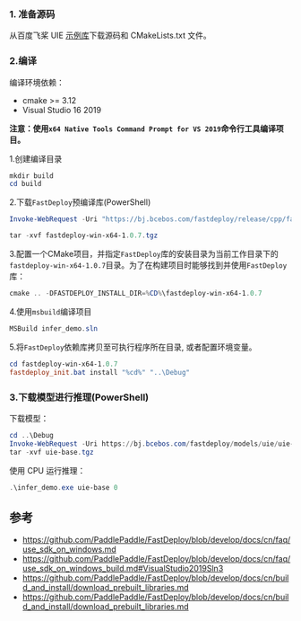 ### 1. 准备源码

从百度飞桨 UIE [示例库](https://github.com/PaddlePaddle/FastDeploy/tree/develop/examples/text/uie/cpp)下载源码和 CMakeLists.txt 文件。


### 2.编译

编译环境依赖：
- cmake >= 3.12
- Visual Studio 16 2019

**注意：使用`x64 Native Tools Command Prompt for VS 2019`命令行工具编译项目。**

1.创建编译目录

```PowerShell
mkdir build
cd build
```
2.下载`FastDeploy`预编译库(PowerShell)
```PowerShell
Invoke-WebRequest -Uri "https://bj.bcebos.com/fastdeploy/release/cpp/fastdeploy-win-x64-1.0.7.zip" -OutFile "fastdeploy-win-x64-1.0.7.tgz"

tar -xvf fastdeploy-win-x64-1.0.7.tgz
```
3.配置一个CMake项目，并指定`FastDeploy`库的安装目录为当前工作目录下的`fastdeploy-win-x64-1.0.7`目录。为了在构建项目时能够找到并使用`FastDeploy`库：
```PowerShell
cmake .. -DFASTDEPLOY_INSTALL_DIR=%CD%\fastdeploy-win-x64-1.0.7
```
4.使用`msbuild`编译项目
```PowerShell
MSBuild infer_demo.sln
```
5.将`FastDeploy`依赖库拷贝至可执行程序所在目录, 或者配置环境变量。
```PowerShell
cd fastdeploy-win-x64-1.0.7
fastdeploy_init.bat install "%cd%" "..\Debug"
```

### 3.下载模型进行推理(PowerShell)
下载模型：
```PowerShell
cd ..\Debug
Invoke-WebRequest -Uri https://bj.bcebos.com/fastdeploy/models/uie/uie-base.tgz -OutFile "uie-base.tgz"
tar -xvf uie-base.tgz
```
使用 CPU 运行推理：
```PowerShell
.\infer_demo.exe uie-base 0
```

## 参考
- https://github.com/PaddlePaddle/FastDeploy/blob/develop/docs/cn/faq/use_sdk_on_windows.md
- https://github.com/PaddlePaddle/FastDeploy/blob/develop/docs/cn/faq/use_sdk_on_windows_build.md#VisualStudio2019Sln3
- https://github.com/PaddlePaddle/FastDeploy/blob/develop/docs/cn/build_and_install/download_prebuilt_libraries.md
- https://github.com/PaddlePaddle/FastDeploy/blob/develop/docs/cn/build_and_install/download_prebuilt_libraries.md